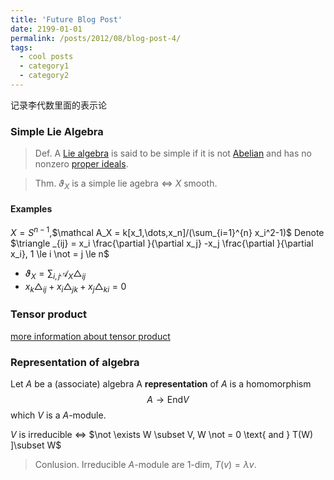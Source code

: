 ```yaml
---
title: 'Future Blog Post'
date: 2199-01-01
permalink: /posts/2012/08/blog-post-4/
tags:
  - cool posts
  - category1
  - category2
---
```

记录李代数里面的表示论
### Simple Lie Algebra
>Def. A [Lie algebra](https://mathworld.wolfram.com/LieAlgebra.html) is said to be simple if it is not [Abelian](https://mathworld.wolfram.com/Abelian.html) and has no nonzero [proper ideals](https://mathworld.wolfram.com/ProperIdeal.html).


> Thm. $\vartheta _X$ is a simple lie agebra $\Leftrightarrow$ $X$ smooth.

#### Examples
$X=S^{n-1}$,$\mathcal A_X = k[x_1,\dots,x_n]/(\sum_{i=1}^{n} x_i^2-1)$
Denote $\triangle _{ij} =  x_i \frac{\partial }{\partial x_j} -x_j \frac{\partial }{\partial x_i}, 1 \le i \not = j \le n$
- $\vartheta _X = \sum_{i,j} \mathcal A_X \triangle_{ij}$
- $x_k \triangle_{ij} + x_i \triangle_{jk} + x_j \triangle_{ki} = 0$

### Tensor product
[more information about tensor product](https://mathworld.wolfram.com/ModuleTensorProduct.html)

### Representation of algebra
Let $A$ be a (associate) algebra
A **representation** of $A$ is a homomorphism
$$
A \to \mathrm{End} V 
$$
which $V$ is a $A$-module.

 $V$ is irreducible $\Leftrightarrow$ $\not \exists W \subset V, W \not = 0 \text{ and } T(W) ]\subset W$

> Conlusion.
> 	Irreducible $A$-module are 1-dim, $T(v)=\lambda v$.

